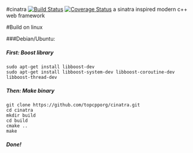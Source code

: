 #cinatra 
[![Build Status](https://travis-ci.org/topcpporg/cinatra.svg?branch=master)](https://travis-ci.org/topcpporg/cinatra)
[![Coverage Status](https://coveralls.io/repos/topcpporg/cinatra/badge.svg?branch=master&service=github)](https://coveralls.io/github/topcpporg/cinatra?branch=master)
a sinatra inspired modern c++ web framework

#Build on linux

###Debian/Ubuntu:
##### First: Boost library
```
sudo apt-get install libboost-dev
sudo apt-get install libboost-system-dev libboost-coroutine-dev libboost-thread-dev

```
##### Then: Make binary
```
git clone https://github.com/topcpporg/cinatra.git
cd cinatra
mkdir build
cd build
cmake ..
make
```
##### Done!


